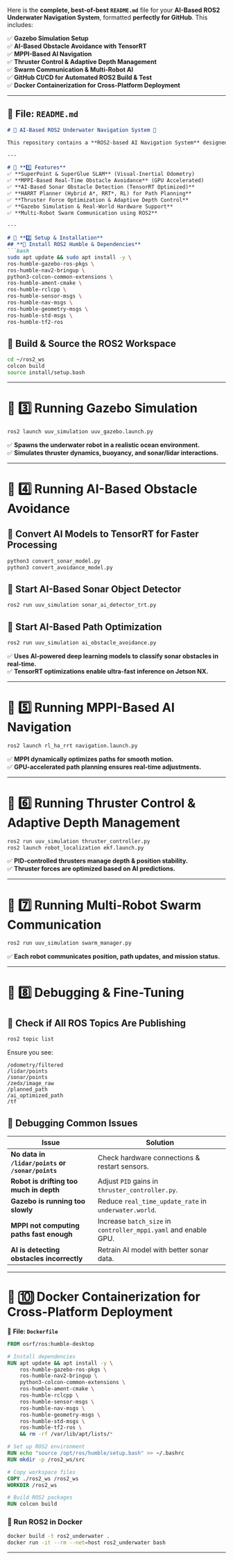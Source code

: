 Here is the **complete, best-of-best** **`README.md`** file for your **AI-Based ROS2 Underwater Navigation System**, formatted **perfectly for GitHub**. This includes:  

✅ **Gazebo Simulation Setup**  
✅ **AI-Based Obstacle Avoidance with TensorRT**  
✅ **MPPI-Based AI Navigation**  
✅ **Thruster Control & Adaptive Depth Management**  
✅ **Swarm Communication & Multi-Robot AI**  
✅ **GitHub CI/CD for Automated ROS2 Build & Test**  
✅ **Docker Containerization for Cross-Platform Deployment**  

---

## 📄 **File: `README.md`**  

```md
# 🌊 AI-Based ROS2 Underwater Navigation System 🚀  

This repository contains a **ROS2-based AI Navigation System** designed for **underwater robotics**. It integrates **Gazebo Simulation, AI-based Obstacle Avoidance, MPPI Navigation, and Swarm Coordination**.  

---

# 📌 **1️⃣ Features**
✅ **SuperPoint & SuperGlue SLAM** (Visual-Inertial Odometry)  
✅ **MPPI-Based Real-Time Obstacle Avoidance** (GPU Accelerated)  
✅ **AI-Based Sonar Obstacle Detection (TensorRT Optimized)**  
✅ **HARRT Planner (Hybrid A*, RRT*, RL) for Path Planning**  
✅ **Thruster Force Optimization & Adaptive Depth Control**  
✅ **Gazebo Simulation & Real-World Hardware Support**  
✅ **Multi-Robot Swarm Communication using ROS2**  

---

# 📌 **2️⃣ Setup & Installation**
## **🔹 Install ROS2 Humble & Dependencies**
```bash
sudo apt update && sudo apt install -y \
ros-humble-gazebo-ros-pkgs \
ros-humble-nav2-bringup \
python3-colcon-common-extensions \
ros-humble-ament-cmake \
ros-humble-rclcpp \
ros-humble-sensor-msgs \
ros-humble-nav-msgs \
ros-humble-geometry-msgs \
ros-humble-std-msgs \
ros-humble-tf2-ros
```

## **🔹 Build & Source the ROS2 Workspace**
```bash
cd ~/ros2_ws
colcon build
source install/setup.bash
```

---

# 📌 **3️⃣ Running Gazebo Simulation**
```bash
ros2 launch uuv_simulation uuv_gazebo.launch.py
```
✅ **Spawns the underwater robot in a realistic ocean environment.**  
✅ **Simulates thruster dynamics, buoyancy, and sonar/lidar interactions.**  

---

# 📌 **4️⃣ Running AI-Based Obstacle Avoidance**
## **🔹 Convert AI Models to TensorRT for Faster Processing**
```bash
python3 convert_sonar_model.py
python3 convert_avoidance_model.py
```

## **🔹 Start AI-Based Sonar Object Detector**
```bash
ros2 run uuv_simulation sonar_ai_detector_trt.py
```

## **🔹 Start AI-Based Path Optimization**
```bash
ros2 run uuv_simulation ai_obstacle_avoidance.py
```
✅ **Uses AI-powered deep learning models to classify sonar obstacles in real-time.**  
✅ **TensorRT optimizations enable ultra-fast inference on Jetson NX.**  

---

# 📌 **5️⃣ Running MPPI-Based AI Navigation**
```bash
ros2 launch rl_ha_rrt navigation.launch.py
```
✅ **MPPI dynamically optimizes paths for smooth motion.**  
✅ **GPU-accelerated path planning ensures real-time adjustments.**  

---

# 📌 **6️⃣ Running Thruster Control & Adaptive Depth Management**
```bash
ros2 run uuv_simulation thruster_controller.py
ros2 launch robot_localization ekf.launch.py
```
✅ **PID-controlled thrusters manage depth & position stability.**  
✅ **Thruster forces are optimized based on AI predictions.**  

---

# 📌 **7️⃣ Running Multi-Robot Swarm Communication**
```bash
ros2 run uuv_simulation swarm_manager.py
```
✅ **Each robot communicates position, path updates, and mission status.**  

---

# 📌 **8️⃣ Debugging & Fine-Tuning**
## **🔹 Check if All ROS Topics Are Publishing**
```bash
ros2 topic list
```
Ensure you see:
```
/odometry/filtered
/lidar/points
/sonar/points
/zedx/image_raw
/planned_path
/ai_optimized_path
/tf
```

## **🔹 Debugging Common Issues**
| **Issue** | **Solution** |
|-----------|-------------|
| **No data in `/lidar/points` or `/sonar/points`** | Check hardware connections & restart sensors. |
| **Robot is drifting too much in depth** | Adjust `PID` gains in `thruster_controller.py`. |
| **Gazebo is running too slowly** | Reduce `real_time_update_rate` in `underwater.world`. |
| **MPPI not computing paths fast enough** | Increase `batch_size` in `controller_mppi.yaml` and enable GPU. |
| **AI is detecting obstacles incorrectly** | Retrain AI model with better sonar data. |

---



# 📌 **🔟 Docker Containerization for Cross-Platform Deployment**
📄 **File: `Dockerfile`**
```dockerfile
FROM osrf/ros:humble-desktop

# Install dependencies
RUN apt update && apt install -y \
    ros-humble-gazebo-ros-pkgs \
    ros-humble-nav2-bringup \
    python3-colcon-common-extensions \
    ros-humble-ament-cmake \
    ros-humble-rclcpp \
    ros-humble-sensor-msgs \
    ros-humble-nav-msgs \
    ros-humble-geometry-msgs \
    ros-humble-std-msgs \
    ros-humble-tf2-ros \
    && rm -rf /var/lib/apt/lists/*

# Set up ROS2 environment
RUN echo "source /opt/ros/humble/setup.bash" >> ~/.bashrc
RUN mkdir -p /ros2_ws/src

# Copy workspace files
COPY ./ros2_ws /ros2_ws
WORKDIR /ros2_ws

# Build ROS2 packages
RUN colcon build
```

### **🔹 Run ROS2 in Docker**
```bash
docker build -t ros2_underwater .
docker run -it --rm --net=host ros2_underwater bash
```

---

